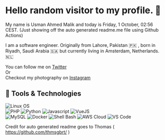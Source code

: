 # Hello random visitor to my profile. :wave:

My name is Usman Ahmed Malik and today is Friday, 1 October, 02:56 CEST. 
(Just showing off the auto generated readme.me file using Github Actions)

I am a software engineer. Originally from Lahore, Pakistan :pakistan: , born in Riyadh, Saudi Arabia :saudi_arabia: but currently living in Amsterdam, Netherlands. :netherlands:

You can follow me on [Twitter]  
Or  
Checkout my photography on [Instagram]

<!-- links social media accounts -->
[Twitter]: https://www.twitter.com/usmanahmedmalik/
[Instagram]: https://www.instagram.com/usmanahmedmalik/

## :toolbox: Tools & Technologies

![Linux OS](https://img.shields.io/badge/OS-Linux-informational?style=flat&logo=linux&logoColor=white&color=2bbc8a)  
![PHP](https://img.shields.io/badge/Code-Php-informational?style=flat&logo=php&logoColor=white&color=2bbc8a)
![Python](https://img.shields.io/badge/Code-Python-informational?style=flat&logo=python&logoColor=white&color=2bbc8a)
![Javascript](https://img.shields.io/badge/Code-JavaScript-informational?style=flat&logo=javascript&logoColor=white&color=2bbc8a)
![VueJS](https://img.shields.io/badge/Code-Vue-informational?style=flat&logo=vue.js&logoColor=white&color=2bbc8a)  
![MySQL](https://img.shields.io/badge/Tools-Mysql-informational?style=flat&logo=mysql&logoColor=white&color=2bbc8a)
![Docker](https://img.shields.io/badge/Tools-Docker-informational?style=flat&logo=docker&logoColor=white&color=2bbc8a)
![Shell Bash](https://img.shields.io/badge/Shell-Bash-informational?style=flat&logo=gnu-bash&logoColor=white&color=2bbc8a)
![AWS Cloud](https://img.shields.io/badge/Cloud-aws-informational?style=flat&logo=aws&logoColor=white&color=2bbc8a)
![VS Code](https://img.shields.io/badge/visualstudiocode-badge-blue.svg?logo=visual-studio-code&logoColor=white&color=2bbc8a)

Credit for auto generated readme goes to Thomas ( https://github.com/thmsgbrt/ )